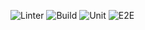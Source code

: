 ![Linter](https://byob.yarr.is/kyrregjerstad/social-media-client-workflow/lint)
![Build](https://byob.yarr.is/kyrregjerstad/social-media-client-workflow/build)
![Unit](https://byob.yarr.is/kyrregjerstad/social-media-client-workflow/unit-test)
![E2E](https://byob.yarr.is/kyrregjerstad/social-media-client-workflow/e2e)
